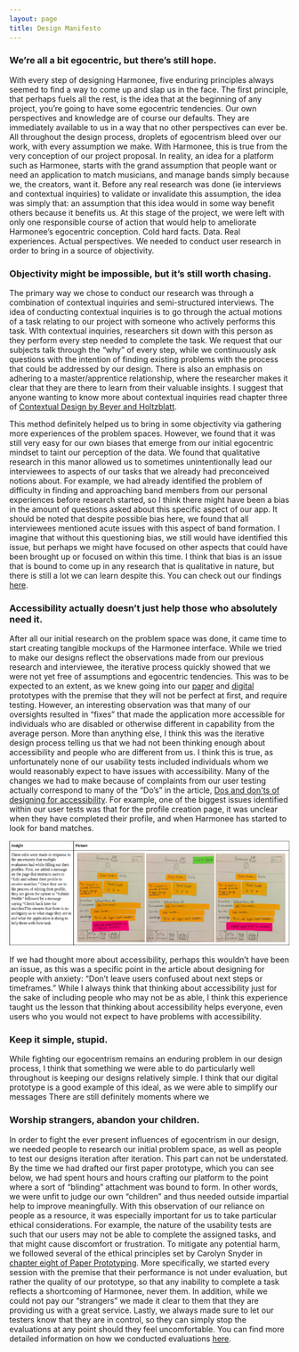 ```yaml
---
layout: page
title: Design Manifesto
--- 
```


### We’re all a bit egocentric, but there’s still hope.
  With every step of designing Harmonee, five enduring principles always seemed to find a way to come up and slap us in the face. The first principle, that perhaps fuels all the rest, is the idea that at the beginning of any project, you’re going to have some egocentric tendencies. Our own perspectives and knowledge are of course our defaults. They are immediately available to us in a way that no other perspectives can ever be. All throughout the design process, droplets of egocentrism bleed over our work, with every assumption we make. With Harmonee, this is true from the very conception of our project proposal. In reality, an idea for a platform such as Harmonee, starts with the grand assumption that people want or need an application to match musicians, and manage bands simply because we, the creators, want it. Before any real research was done (ie interviews and contextual inquiries) to validate or invalidate this assumption, the idea was simply that: an assumption that this idea would in some way benefit others because it benefits us. At this stage of the project, we were left with only one responsible course of action that would help to ameliorate Harmonee’s egocentric conception. Cold hard facts. Data. Real experiences. Actual perspectives. We needed to conduct user research in order to bring in a source of objectivity.

### Objectivity might be impossible, but it’s still worth chasing.  
  The primary way we chose to conduct our research was through a combination of contextual inquiries and semi-structured interviews. The idea of conducting contextual inquiries is to go through the actual motions of a task relating to our project with someone who actively performs this task. WIth contextual inquiries, researchers sit down with this person as they perform every step needed to complete the task. We request that our subjects talk through the “why” of every step, while we continuously ask questions with the intention of finding existing problems with the process that could be addressed by our design. There is also an emphasis on adhering to a master/apprentice relationship, where the researcher makes it clear that they are there to learn from their valuable insights. I suggest that anyone wanting to know more about contextual inquiries read chapter three of [Contextual Design by Beyer and Holtzblatt](https://www.google.com/url?q=https%3A%2F%2Fglow.williams.edu%2Fcourses%2F2539542%2Ffiles%2Ffolder%2Freadings%3Fpreview%3D153992307&sa=D&sntz=1&usg=AFQjCNHzYEhhDiXE8sxOVoX7pjGx5esUDA).
  
This method definitely helped us to bring in some objectivity via gathering more experiences of the problem spaces. However, we found that it was still very easy for our own biases that emerge from our initial egocentric mindset to taint our perception of the data. We found that qualitative research in this manor allowed us to sometimes unintentionally lead our interviewees to aspects of our tasks that we already had preconceived notions about. For example, we had already identified the problem of difficulty in finding and approaching band members from our personal experiences before research started, so I think there might have been a bias in the amount of questions asked about this specific aspect of our app. It should be noted that despite possible bias here, we found that all interviewees mentioned acute issues with this aspect of band formation. I imagine that without this questioning bias, we still would have identified this issue, but perhaps we might have focused on other aspects that could have been brought up or focused on within this time. I think that bias is an issue that is bound to come up in any research that is qualitative in nature, but there is still a lot we can learn despite this. You can check out our findings [here](https://project-harmonee.github.io/2019-10-06-CI-Review/).

### Accessibility actually doesn’t just help those who absolutely need it.
  After all our initial research on the problem space was done, it came time to start creating tangible mockups of the Harmonee interface. While we tried to make our designs reflect the observations made from our previous research and interviewee, the iterative process quickly showed that we were not yet free of assumptions and egocentric tendencies. This was to be expected to an extent, as we knew going into our [paper](https://project-harmonee.github.io/2019-10-30-Paper-Prototype/) and [digital](https://project-harmonee.github.io/2019-11-13-Digital-Mockup/) prototypes with the premise that they will not be perfect at first, and require testing. However, an interesting observation was that many of our oversights resulted in “fixes” that made the application more accessible for individuals who are disabled or otherwise different in capability from the average person. More than anything else, I think this was the iterative design process telling us that we had not been thinking enough about accessibility and people who are different from us. I think this is true, as unfortunately none of our usability tests included individuals whom we would reasonably expect to have issues with accessibility. Many of the changes we had to make because of complaints from our user testing actually correspond to many of the “Do’s” in the article, [Dos and don'ts of designing for accessibility](https://www.google.com/url?q=https%3A%2F%2Fglow.williams.edu%2Ffiles%2F153992322%2Fdownload%3Fdownload_frd%3D1&sa=D&sntz=1&usg=AFQjCNGGu6gSbxze0CXtz5BR5Cuf5QV_cw). For example, one of the biggest issues identified within our user tests was that for the profile creation page, it was unclear when they have completed their profile, and when Harmonee has started to look for band matches. 

![design_2](/img/protoex.PNG)
  
  If we had thought more about accessibility, perhaps this wouldn’t have been an issue, as this was a specific point in the article about designing for people with anxiety: “Don’t leave users confused about next steps or timeframes.” While I always think that thinking about accessibility just for the sake of including people who may not be as able, I think this experience taught us the lesson that thinking about accessibility helps everyone, even users who you would not expect to have problems with accessibility.

### Keep it simple, stupid. 
  While fighting our egocentrism remains an enduring problem in our design process, I think that something we were able to do particularly well throughout is keeping our designs relatively simple. I think that our digital prototype is a good example of this ideal, as we were able to simplify our messages  There are still definitely moments where we 

### Worship strangers, abandon your children.
  In order to fight the ever present influences of egocentrism in our design, we needed people to research our initial problem space, as well as people to test our designs iteration after iteration. This part can not be understated. By the time we had drafted our first paper prototype, which you can see below, we had spent hours and hours crafting our platform to the point where a sort of “blinding” attachment was bound to form. In other words, we were unfit to judge our own “children” and thus needed outside impartial help to improve meaningfully. With this observation of our reliance on people as a resource, it was especially important for us to take particular ethical considerations. For example, the nature of the usability tests are such that our users may not be able to complete the assigned tasks, and that might cause discomfort or frustration. To mitigate any potential harm, we followed several of the ethical principles set by Carolyn Snyder in [chapter eight of Paper Prototyping](https://www.google.com/url?q=https%3A%2F%2Fglow.williams.edu%2Ffiles%2F153992331%2Fdownload%3Fdownload_frd%3D1&sa=D&sntz=1&usg=AFQjCNFqAQhH8-szxrQo9x-ppBh6Vdx9Bg). More specifically, we started every session with the premise that their performance is not under evaluation, but rather the quality of our prototype, so that any inability to complete a task reflects a shortcoming of Harmonee, never them. In addition, while we could not pay our “strangers” we made it clear to them that they are providing us with a great service. Lastly, we always made sure to let our testers know that they are in control, so they can simply stop the evaluations at any point should they feel uncomfortable. You can find more detailed information on how we conducted evaluations [here](https://project-harmonee.github.io/2019-11-10-Usability-Testing-Review/).

